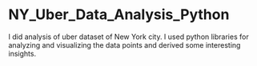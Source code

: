 # NY_Uber_Data_Analysis_Python
I did analysis of uber dataset of New York city. I used python libraries for analyzing and visualizing the data points and derived some interesting insights.
